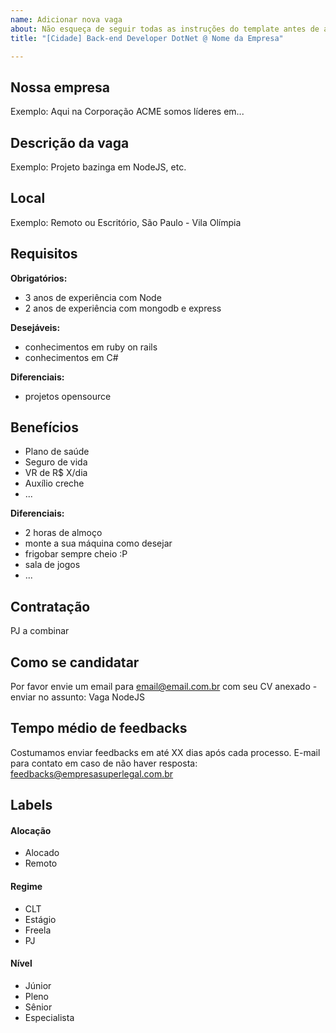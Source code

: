 ```yaml
---
name: Adicionar nova vaga
about: Não esqueça de seguir todas as instruções do template antes de abrir a vaga.
title: "[Cidade] Back-end Developer DotNet @ Nome da Empresa"

---
```


<!-- 
==================================================
POR FAVOR, SÓ POSTE SE A VAGA FOR PARA BACK-END DOTNET!

Não faça distinção de gênero no título da vaga.

Use: "Back-End DotNet Developer" ao invés de 
"Desenvolvedor Back-End" \o/

Exemplo: `[São Paulo] Back-End Developer DotNet @ NOME DA EMPRESA`
==================================================
-->

## Nossa empresa

Exemplo: Aqui na Corporação ACME somos líderes em...

## Descrição da vaga

Exemplo: Projeto bazinga em NodeJS, etc.

## Local

Exemplo: Remoto ou Escritório, São Paulo - Vila Olímpia

## Requisitos

**Obrigatórios:**
- 3 anos de experiência com Node
- 2 anos de experiência com mongodb e express

**Desejáveis:**
- conhecimentos em ruby on rails
- conhecimentos em C#

**Diferenciais:**
- projetos opensource

## Benefícios

- Plano de saúde
- Seguro de vida
- VR de R$ X/dia
- Auxílio creche
- ...

**Diferenciais:**
- 2 horas de almoço
- monte a sua máquina como desejar
- frigobar sempre cheio :P
- sala de jogos
- ...

## Contratação

PJ a combinar

## Como se candidatar

Por favor envie um email para email@email.com.br com seu CV anexado - enviar no assunto: Vaga NodeJS

## Tempo médio de feedbacks

Costumamos enviar feedbacks em até XX dias após cada processo.
E-mail para contato em caso de não haver resposta: feedbacks@empresasuperlegal.com.br

## Labels
<!-- retire os labels que não fazem sentido à vaga -->

#### Alocação
- Alocado
- Remoto

#### Regime
- CLT
- Estágio
- Freela
- PJ

#### Nível
- Júnior
- Pleno
- Sênior
- Especialista


